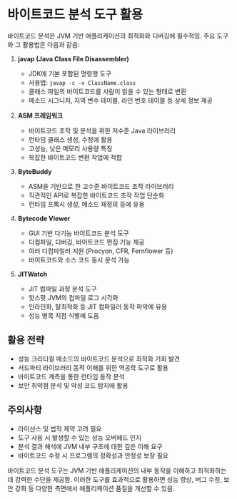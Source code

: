 # 바이트코드 분석 도구 활용

바이트코드 분석은 JVM 기반 애플리케이션의 최적화와 디버깅에 필수적임. 주요 도구와 그 활용법은 다음과 같음:

1. **javap (Java Class File Disassembler)**
   - JDK에 기본 포함된 명령행 도구
   - 사용법: `javap -c -v ClassName.class`
   - 클래스 파일의 바이트코드를 사람이 읽을 수 있는 형태로 변환
   - 메소드 시그니처, 지역 변수 테이블, 라인 번호 테이블 등 상세 정보 제공

2. **ASM 프레임워크**
   - 바이트코드 조작 및 분석을 위한 저수준 Java 라이브러리
   - 런타임 클래스 생성, 수정에 활용
   - 고성능, 낮은 메모리 사용량 특징
   - 복잡한 바이트코드 변환 작업에 적합

3. **ByteBuddy**
   - ASM을 기반으로 한 고수준 바이트코드 조작 라이브러리
   - 직관적인 API로 복잡한 바이트코드 조작 작업 단순화
   - 런타임 프록시 생성, 메소드 재정의 등에 유용

4. **Bytecode Viewer**
   - GUI 기반 다기능 바이트코드 분석 도구
   - 디컴파일, 디버깅, 바이트코드 편집 기능 제공
   - 여러 디컴파일러 지원 (Procyon, CFR, Fernflower 등)
   - 바이트코드와 소스 코드 동시 분석 가능

5. **JITWatch**
   - JIT 컴파일 과정 분석 도구
   - 핫스팟 JVM의 컴파일 로그 시각화
   - 인라인화, 탈최적화 등 JIT 컴파일러 동작 파악에 유용
   - 성능 병목 지점 식별에 도움

## 활용 전략

- 성능 크리티컬 메소드의 바이트코드 분석으로 최적화 기회 발견
- 서드파티 라이브러리 동작 이해를 위한 역공학 도구로 활용
- 바이트코드 계측을 통한 런타임 동작 분석
- 보안 취약점 분석 및 악성 코드 탐지에 활용

## 주의사항

- 라이선스 및 법적 제약 고려 필요
- 도구 사용 시 발생할 수 있는 성능 오버헤드 인지
- 분석 결과 해석에 JVM 내부 구조에 대한 깊은 이해 요구
- 바이트코드 수정 시 프로그램의 정확성과 안정성 보장 필요

바이트코드 분석 도구는 JVM 기반 애플리케이션의 내부 동작을 이해하고 최적화하는 데 강력한 수단을 제공함. 이러한 도구를 효과적으로 활용하면 성능 향상, 버그 수정, 보안 강화 등 다양한 측면에서 애플리케이션 품질을 개선할 수 있음.
